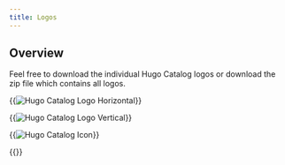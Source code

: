 ```yaml
---
title: Logos
---
```


## **Overview**

Feel free to download the individual Hugo Catalog logos or download the zip file which contains all logos.

{{<image src="/images/hugo-catalog-logo.svg" scale="false" span="6" title="Hugo Catalog Logo Horizontal">}}

{{<image src="/images/hugo-catalog-vertical.svg" scale="false" span="3" title="Hugo Catalog Logo Vertical">}}

{{<image src="/images/hugo-catalog-icon.svg" scale="false" span="3" title="Hugo Catalog Icon">}}

{{<download title="Hugo Catalog Logos" url="/static/downloads/hugo-catalog-logos.zip">}}

